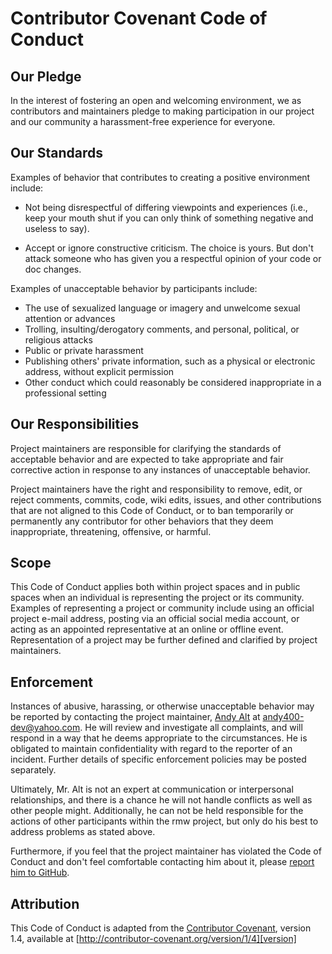 # Contributor Covenant Code of Conduct

## Our Pledge

In the interest of fostering an open and welcoming environment, we as
contributors and maintainers pledge to making participation in our
project and our community a harassment-free experience for everyone.

## Our Standards

Examples of behavior that contributes to creating a positive environment include:

* Not being disrespectful of differing viewpoints and experiences
(i.e., keep your mouth shut if you can only think of something negative
and useless to say).

* Accept or ignore constructive criticism. The choice is yours. But
don't attack someone who has given you a respectful opinion of your
code or doc changes.

Examples of unacceptable behavior by participants include:

* The use of sexualized language or imagery and unwelcome sexual attention or advances
* Trolling, insulting/derogatory comments, and personal, political, or religious attacks
* Public or private harassment
* Publishing others' private information, such as a physical or electronic address, without explicit permission
* Other conduct which could reasonably be considered inappropriate in a professional setting

## Our Responsibilities

Project maintainers are responsible for clarifying the standards of acceptable behavior and are expected to take appropriate and fair corrective action in response to any instances of unacceptable behavior.

Project maintainers have the right and responsibility to remove, edit, or reject comments, commits, code, wiki edits, issues, and other contributions that are not aligned to this Code of Conduct, or to ban temporarily or permanently any contributor for other behaviors that they deem inappropriate, threatening, offensive, or harmful.

## Scope

This Code of Conduct applies both within project spaces and in public spaces when an individual is representing the project or its community. Examples of representing a project or community include using an official project e-mail address, posting via an official social media account, or acting as an appointed representative at an online or offline event. Representation of a project may be further defined and clarified by project maintainers.

## Enforcement

Instances of abusive, harassing, or otherwise unacceptable behavior may
be reported by contacting the project maintainer, [Andy
Alt](https://github.com/andy5995) at andy400-dev@yahoo.com. He will
review and investigate all complaints, and will respond in a way that
he deems appropriate to the circumstances. He is obligated to maintain
confidentiality with regard to the reporter of an incident. Further
details of specific enforcement policies may be posted separately.

Ultimately, Mr. Alt is not an expert at communication or interpersonal
relationships, and there is a chance he will not handle conflicts as
well as other people might. Additionally, he can not be held
responsible for the actions of other participants within the rmw
project, but only do his best to address problems as stated above.

Furthermore, if you feel that the project maintainer has violated the
Code of Conduct and don't feel comfortable contacting him about it,
please [report him to
GitHub](https://help.github.com/en/articles/reporting-abuse-or-spam).

## Attribution

This Code of Conduct is adapted from the [Contributor
Covenant][homepage], version 1.4, available at
[http://contributor-covenant.org/version/1/4][version]

[homepage]: http://contributor-covenant.org
[version]: http://contributor-covenant.org/version/1/4/
